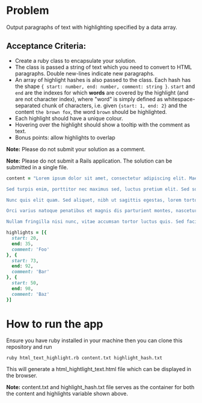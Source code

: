 # Problem
Output paragraphs of text with highlighting specified by a data array.

## Acceptance Criteria:
* Create a ruby class to encapsulate your solution.
* The class is passed a string of text which you need to convert to HTML paragraphs. Double new-lines indicate new paragraphs.
* An array of highlight hashes is also passed to the class. Each hash has the shape `{ start: number, end: number, comment: string }`. `start` and `end` are the indexes for which **words** are covered by the highlight (and are not character index), where "word" is simply defined as whitespace-separated chunk of characters, i.e. given `{start: 1, end: 2}` and the content `the brown fox`, the word `brown` should be highlighted.
* Each highlight should have a unique colour.
* Hovering over the highlight should show a tooltip with the comment as text.
* Bonus points: allow highlights to overlap

**Note:** Please do not submit your solution as a comment.

**Note:** Please do not submit a Rails application. The solution can be submitted in a single file.

```ruby
content = "Lorem ipsum dolor sit amet, consectetur adipiscing elit. Maecenas consectetur malesuada velit, sit amet porta magna maximus nec. Aliquam aliquet tincidunt enim vel rutrum. Ut augue lorem, rutrum et turpis in, molestie mollis nisi. Ut dapibus erat eget felis pulvinar, ac vestibulum augue bibendum. Quisque sagittis magna nisi. Sed aliquam porttitor fermentum. Nulla consequat justo eu nulla sollicitudin auctor. Sed porta enim non diam mollis, a ullamcorper dolor molestie. Nam eu ex non nisl viverra hendrerit. Donec ante augue, eleifend vel eleifend quis, laoreet volutpat ipsum. Integer viverra aliquam nulla, ac rutrum dui sodales nec.

Sed turpis enim, porttitor nec maximus sed, luctus pretium elit. Sed sodales imperdiet velit, vitae viverra erat commodo non. Nunc porttitor risus sit amet quam faucibus, et luctus ex fringilla. Mauris quis urna non lacus tempor iaculis vitae quis dolor. Nam vitae pulvinar lacus, quis varius erat. Etiam lobortis orci vitae elementum tempor. Praesent convallis euismod enim vel vestibulum. Proin vitae eros vitae nisi cursus dapibus vitae at ipsum. Phasellus sed tempor eros, non scelerisque nunc. Nullam condimentum ex ultrices, ultrices ante sit amet, rhoncus nibh. Aliquam fermentum vulputate fringilla. Ut risus orci, pharetra eu tellus vel, fringilla feugiat dolor.

Nunc quis elit quam. Sed aliquet, nibh ut sagittis egestas, lorem tortor laoreet diam, non maximus lectus dolor dignissim eros. Sed vehicula mi id aliquet aliquam. Vestibulum sed lacus et neque dictum convallis in vitae mauris. Etiam varius augue vel mattis tempor. Curabitur mattis facilisis metus, tempus consectetur quam aliquam sed. Mauris velit orci, efficitur sit amet nisl in, finibus dictum elit. In lectus augue, elementum eu sapien sed, auctor tincidunt urna.

Orci varius natoque penatibus et magnis dis parturient montes, nascetur ridiculus mus. Integer lacinia accumsan velit. Duis vel facilisis libero. Cras consequat sit amet mauris ut ultrices. Ut pulvinar sit amet odio sit amet pretium. Nullam tortor ligula, consequat non nisl vitae, rutrum placerat est. Sed finibus interdum justo vel placerat. Cras varius tortor sed justo tempus scelerisque. Praesent facilisis ex vitae iaculis iaculis. Sed consectetur a lectus non condimentum. Etiam id lacus a nulla cursus laoreet. Vivamus ipsum purus, sodales vel metus varius, viverra mollis justo. Nulla facilisi. Vivamus volutpat nunc elit, quis sollicitudin velit ornare sit amet.

Nullam fringilla nisi nunc, vitae accumsan tortor luctus quis. Sed facilisis, est ut eleifend sagittis, felis dolor pellentesque lectus, in congue purus orci non nunc. Nunc finibus eu metus et volutpat. Integer hendrerit tortor et tellus euismod vulputate. Aliquam erat volutpat. Aenean gravida justo in risus feugiat, ut suscipit tortor ullamcorper. Nam a sapien dictum, vestibulum eros vitae, sodales turpis. Interdum et malesuada fames ac ante ipsum primis in faucibus. Sed ultricies at elit et rutrum. Sed placerat erat quis condimentum convallis. Duis ornare magna nec ante faucibus malesuada. Duis a erat sed sapien semper eleifend. Mauris consequat nibh sollicitudin mi euismod, non ultricies lectus bibendum. Cras a erat libero. Aliquam nisl ipsum, scelerisque at risus a, hendrerit vestibulum sapien. Proin luctus diam eu mi lobortis molestie id vel ante."

highlights = [{
  start: 20,
  end: 35,
  comment: 'Foo'
}, {
  start: 73,
  end: 92,
  comment: 'Bar'
}, {
  start: 50,
  end: 98,
  comment: 'Baz'
}]
```

# How to run the app
Ensure you have ruby installed in your machine then you can clone this repository and run

```ruby html_text_highlight.rb content.txt highlight_hash.txt```

This will generate a html_hightlight_text.html file which can be displayed in the browser.

**Note:** content.txt and highlight_hash.txt file serves as the container for both the content and highlights variable shown above.
